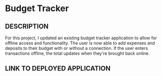 # Budget Tracker

## DESCRIPTION
For this project, I updated an existing budget tracker application to allow for offline access and functionality. The user is now able to add expenses and deposits to their budget with or without a connection. If the user enters transactions offline, the total updates when they're brought back online. 

## LINK TO DEPLOYED APPLICATION